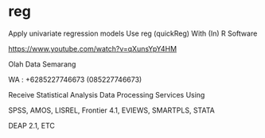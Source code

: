 # reg
Apply univariate regression models Use reg (quickReg) With (In) R Software

https://www.youtube.com/watch?v=qXunsYpY4HM

Olah Data Semarang

WA : +6285227746673 (085227746673)

Receive Statistical Analysis Data Processing Services Using

SPSS, AMOS, LISREL, Frontier 4.1, EVIEWS, SMARTPLS, STATA

DEAP 2.1, ETC
